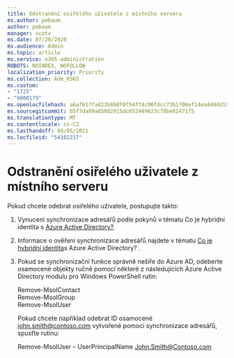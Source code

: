 ```yaml
---
title: Odstranění osiřelého uživatele z místního serveru
ms.author: pebaum
author: pebaum
manager: scotv
ms.date: 07/20/2020
ms.audience: Admin
ms.topic: article
ms.service: o365-administration
ROBOTS: NOINDEX, NOFOLLOW
localization_priority: Priority
ms.collection: Adm_O365
ms.custom:
- "1725"
- "9000179"
ms.openlocfilehash: a6af617fa4235868f0754ff4c06f4cc73b1700ef14ea449dd1886ab100ddd384
ms.sourcegitcommit: b5f7da89a650d2915dc652449623c78be6247175
ms.translationtype: MT
ms.contentlocale: cs-CZ
ms.lasthandoff: 08/05/2021
ms.locfileid: "54102237"
---
```

# <a name="delete-orphaned-user-from-on-premises-server"></a>Odstranění osiřelého uživatele z místního serveru

Pokud chcete odebrat osiřelého uživatele, postupujte takto:

1. Vynucení synchronizace adresářů podle pokynů v tématu Co je hybridní identita s [Azure Active Directory?](https://technet.microsoft.com/library/jj151771.aspx#bkmk_synchronizedirectories).

2. Informace o ověření synchronizace adresářů najdete v tématu [Co je hybridní identita](https://technet.microsoft.com/library/jj151797.aspx)s Azure Active Directory? .

3. Pokud se synchronizační funkce správně nešíře do Azure AD, odeberte osamocené objekty ručně pomocí některé z následujících Azure Active Directory modulu pro Windows PowerShell rutin:

    Remove-MsolContact  
    Remove-MsolGroup  
    Remove-MsolUser

    Pokud chcete například odebrat ID osamocené john.smith@contoso.com vytvořené pomocí synchronizace adresářů, spusťte rutinu:

    Remove-MsolUser – UserPrincipalName John.Smith@Contoso.com